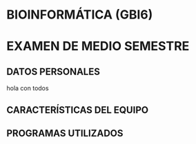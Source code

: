 # BIOINFORMÁTICA (GBI6)

# EXAMEN DE MEDIO SEMESTRE
## DATOS PERSONALES
hola con todos

## CARACTERÍSTICAS DEL EQUIPO
 

## PROGRAMAS UTILIZADOS 


